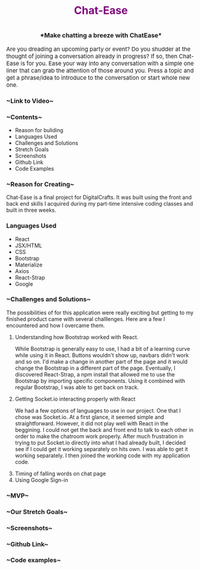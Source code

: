 <h1 style='text-align: center; color:purple'>Chat-Ease<h1>
<h3 style='text-align:center'>*Make chatting a breeze with ChatEase*</h3>
<p style='font-size: 15px'>Are you dreading an upcoming party or event?  Do you shudder at the thought of joining a conversation already in progress?  If so, then Chat-Ease is for you.  Ease your way into any conversation with a simple one liner that can grab the attention of those around you.  Press a topic and get a phrase/idea to introduce to the conversation or start whole new one.</p>




<h3>~Link to Video~</h3>
    


<h3>~Contents~</h3>
    <ul>
    <li>Reason for buliding</li>
    <li>Languages Used</li>
    <li>Challenges and Solutions</li>
    <li>Stretch Goals</li>
    <li>Screenshots</li>
    <li>Github Link</li>
    <li>Code Examples</li>
    </ul>


<h3>~Reason for Creating~</h3>
<p>Chat-Ease is a final project for DigitalCrafts.  It was built using the front and back end skills I acquired during my part-time intensive coding classes and built in three weeks.   </p>

<h3>Languages Used</h3>
    <ul>
    <li>React</li>
     <li>JSX/HTML</li>
     <li>CSS</li>
     <li>Bootstrap</li>
     <li>Materialize</li>
     <li>Axios</li>
    <li>React-Strap</li>
    <li>Google</li>
    </ul>


<h3>~Challenges and Solutions~</h3>
The possibilities of for this application were really exciting but getting to my finished product came with several challlenges.  Here are a few I encountered and how I overcame them.
<ol>
    <li>Understanding how Bootstrap worked with React.  <p>While Bootstrap is generally easy to use, I had a bit of a learning curve while using it in React.  Buttons wouldn't show up, navbars didn't work and so on.  I'd make a  change in another part of the page and it would change the Bootstrap in a different part of the page.  Eventually, I discovered React-Strap, a npm install that allowed me to use the Bootstrap by importing specific components.  Using it combined with regular Bootstrap, I was able to get back on track. </p></li>
     
   <li>Getting Socket.io interacting properly with React  <p>We had a few options of languages to use in our project.  One that I chose was Socket.io.  At a first glance, it seemed simple and straightforward.  However, it did not play well  with React in the beggining.  I could not get the back and front end to talk to each other in order to make the chatroom work properly.  After much frustration in trying to put Socket.io directly into what I had already built, I decided see if I could get it working separately on hits own.  I was able to get it working separately.  I then joined the working code with my application code.</p>
    </li>
    <li>Timing of falling words on chat page</li>
    <li>Using Google Sign-in </li>
</ol>





<h3>~MVP~</h3>

<h3>~Our Stretch Goals~</h3>

<h3>~Screenshots~</h3>

<h3>~Github Link~</h3>
<h3>~Code examples~</h3>



